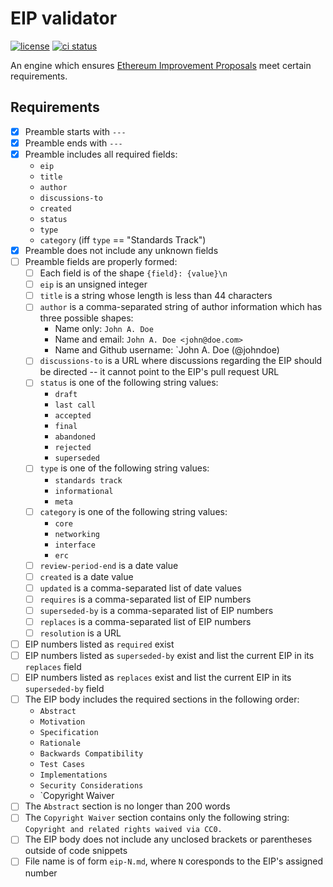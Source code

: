 # EIP validator

[![license](https://img.shields.io/badge/license-MIT%2FApache--2.0-blue)](https://github.com/lightclient/eipv)
[![ci status](https://github.com/lightclient/eipv/workflows/ci/badge.svg)](https://github.com/lightclient/eipv/actions)

An engine which ensures [Ethereum Improvement
Proposals](https://eips.ethereum.org) meet certain requirements.

## Requirements

- [x] Preamble starts with `---`
- [x] Preamble ends with `---`
- [x] Preamble includes all required fields:
    - `eip`
    - `title`
    - `author`
    - `discussions-to`
    - `created`
    - `status`
    - `type`
    - `category` (iff `type` == "Standards Track")
- [x] Preamble does not include any unknown fields
- [ ] Preamble fields are properly formed:
    - [ ] Each field is of the shape `{field}: {value}\n`
    - [ ] `eip` is an unsigned integer
    - [ ] `title` is a string whose length is less than 44 characters
    - [ ] `author` is a comma-separated string of author information which has
      three possible shapes:
        - Name only: `John A. Doe`
        - Name and email: `John A. Doe <john@doe.com>`
        - Name and Github username: `John A. Doe (@johndoe)
    - [ ] `discussions-to` is a URL where discussions regarding the EIP should be
      directed -- it cannot point to the EIP's pull request URL
    - [ ] `status` is one of the following string values:
        - `draft`
        - `last call`
        - `accepted`
        - `final`
        - `abandoned`
        - `rejected`
        - `superseded`
    - [ ] `type` is one of the following string values:
        - `standards track`
        - `informational`
        - `meta`
    - [ ] `category` is one of the following string values:
        - `core`
        - `networking`
        - `interface`
        - `erc`
    - [ ] `review-period-end` is a date value 
    - [ ] `created` is a date value 
    - [ ] `updated` is a comma-separated list of date values
    - [ ] `requires` is a comma-separated list of EIP numbers
    - [ ] `superseded-by` is a comma-separated list of EIP numbers
    - [ ] `replaces` is a comma-separated list of EIP numbers
    - [ ] `resolution` is a URL
- [ ] EIP numbers listed as `required` exist
- [ ] EIP numbers listed as `superseded-by` exist and list the current EIP in
  its `replaces` field
- [ ] EIP numbers listed as `replaces` exist and list the current EIP in its
  `superseded-by` field
- [ ] The EIP body includes the required sections in the following order:
    - `Abstract`
    - `Motivation`
    - `Specification`
    - `Rationale`
    - `Backwards Compatibility`
    - `Test Cases`
    - `Implementations`
    - `Security Considerations`
    - `Copyright Waiver
- [ ] The `Abstract` section is no longer than 200 words
- [ ] The `Copyright Waiver` section contains only the following string:
  `Copyright and related rights waived via CC0.`
- [ ] The EIP body does not include any unclosed brackets or parentheses
  outside of code snippets
- [ ] File name is of form `eip-N.md`, where `N` coresponds to the EIP's assigned number
